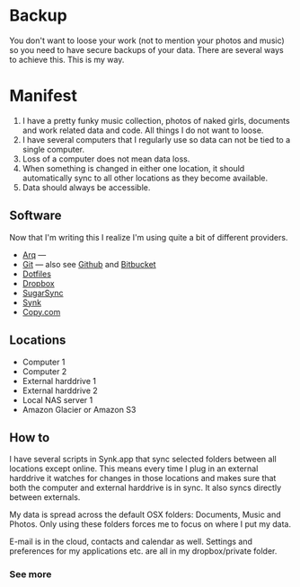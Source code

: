 # Backup

You don't want to loose your work (not to mention your photos and music) so you need to have secure backups of your data. There are several ways to achieve this. This is my way.

# Manifest

1. I have a pretty funky music collection, photos of naked girls, documents and work related data and code. All things I do not want to loose.
2. I have several computers that I regularly use so data can not be tied to a single computer.
3. Loss of a computer does not mean data loss.
4. When something is changed in either one location, it should automatically sync to all other locations as they become available.
5. Data should always be accessible.

## Software

Now that I'm writing this I realize I'm using quite a bit of different providers.

- [Arq](http://www.haystacksoftware.com/arq) —
- [Git](http://git-scm.com) — also see [Github](https://github.com) and [Bitbucket](https://bitbucket.org)
- [Dotfiles](http://github.com/oskarrough/dotfiles)
- [Dropbox](http://dropbox.com)
- [SugarSync](http://sugarsync.com)
- [Synk](http://decimus.net/synk)
- [Copy.com](http://copy.com)

## Locations

- Computer 1
- Computer 2
- External harddrive 1
- External harddrive 2
- Local NAS server 1
- Amazon Glacier or Amazon S3

## How to

I have several scripts in Synk.app that sync selected folders between all locations except online. This means every time I plug in an external harddrive it watches for changes in those locations and makes sure that both the computer and external harddrive is in sync. It also syncs directly between externals.

My data is spread across the default OSX folders: Documents, Music and Photos. Only using these folders forces me to focus on where I put my data.

E-mail is in the cloud, contacts and calendar as well. Settings and preferences for my applications etc. are all in my dropbox/private folder.

### See more
